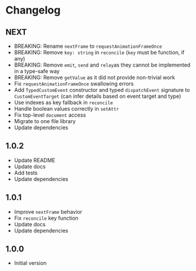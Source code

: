 # Changelog

## NEXT

- BREAKING: Rename `nextFrame` to `requestAnimationFrameOnce`
- BREAKING: Remove `key: string` in `reconcile` (`key` must be function, if any)
- BREAKING: Remove `emit`, `send` and `relay`as they cannot be implemented in a
  type-safe way
- BREAKING: Remove `getValue` as it did not provide non-trivial work
- Fix `requestAnimationFrameOnce` swallowing errors
- Add `TypedCustomEvent` constructor and typed `dispatchEvent` signature to
  `CustomEventTarget` (can infer details based on event target and type)
- Use indexes as key fallback in `reconcile`
- Handle boolean values correctly in `setAttr`
- Fix top-level `document` access
- Migrate to one file library
- Update dependencies

## 1.0.2

- Update README
- Update docs
- Add tests
- Update dependencies

## 1.0.1

- Improve `nextFrame` behavior
- Fix `reconcile` key function
- Update docs
- Update dependencies

## 1.0.0

- Initial version
